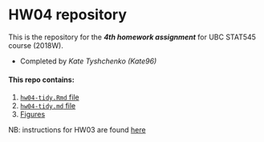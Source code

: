 # HW04 repository

This is the repository for the ***4th homework assignment*** for UBC STAT545 course (2018W).
- Completed by *Kate Tyshchenko (Kate96)*

#### This repo contains:
1. [`hw04-tidy.Rmd` file](https://github.com/STAT545-UBC-students/hw04-Kate96/blob/master/hw04-tidy.Rmd)
2. [`hw04-tidy.md` file](https://github.com/STAT545-UBC-students/hw04-Kate96/blob/master/hw04-tidy.md)
3. [Figures](https://github.com/STAT545-UBC-students/hw04-Kate96/tree/master/hw04-tidy_files/figure-markdown_github)

NB: instructions for HW03 are found [here](http://stat545.com/Classroom/assignments/hw03/hw03.html)


